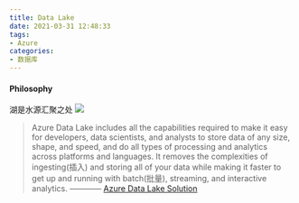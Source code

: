 ```yaml
---
title: Data Lake
date: 2021-03-31 12:48:33
tags:
- Azure
categories: 
- 数据库
---
```

#### Philosophy
湖是水源汇聚之处
![](https://pic1.zhimg.com/80/v2-43b18039e25cd2d231e76b6fd61292c0_720w.jpg)

> Azure Data Lake includes all the capabilities required to make it easy for developers, data scientists, and analysts to store data of any size, shape, and speed, and do all types of processing and analytics across platforms and languages. It removes the complexities of ingesting(插入) and storing all of your data while making it faster to get up and running with batch(批量), streaming, and interactive analytics.  ———— [Azure Data Lake Solution](https://azure.microsoft.com/en-us/solutions/data-lake/)